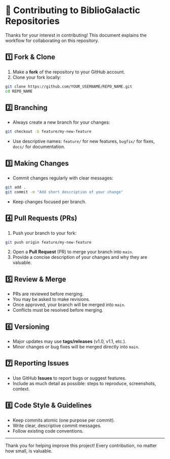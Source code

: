 # 📖 Contributing to BiblioGalactic Repositories

Thanks for your interest in contributing! This document explains the workflow for collaborating on this repository.

## 1️⃣ Fork & Clone

1. Make a **fork** of the repository to your GitHub account.
2. Clone your fork locally:

```bash
git clone https://github.com/YOUR_USERNAME/REPO_NAME.git
cd REPO_NAME
```

## 2️⃣ Branching

* Always create a new branch for your changes:

```bash
git checkout -b feature/my-new-feature
```

* Use descriptive names: `feature/` for new features, `bugfix/` for fixes, `docs/` for documentation.

## 3️⃣ Making Changes

* Commit changes regularly with clear messages:

```bash
git add .
git commit -m "Add short description of your change"
```

* Keep changes focused per branch.

## 4️⃣ Pull Requests (PRs)

1. Push your branch to your fork:

```bash
git push origin feature/my-new-feature
```

2. Open a **Pull Request** (PR) to merge your branch into `main`.
3. Provide a concise description of your changes and why they are valuable.

## 5️⃣ Review & Merge

* PRs are reviewed before merging.
* You may be asked to make revisions.
* Once approved, your branch will be merged into `main`.
* Conflicts must be resolved before merging.

## 6️⃣ Versioning

* Major updates may use **tags/releases** (v1.0, v1.1, etc.).
* Minor changes or bug fixes will be merged directly into `main`.

## 7️⃣ Reporting Issues

* Use GitHub **Issues** to report bugs or suggest features.
* Include as much detail as possible: steps to reproduce, screenshots, context.

## 8️⃣ Code Style & Guidelines

* Keep commits atomic (one purpose per commit).
* Write clear, descriptive commit messages.
* Follow existing code conventions.

---

Thank you for helping improve this project! Every contribution, no matter how small, is valuable.
